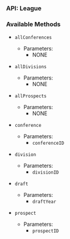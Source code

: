 ### API: League

### Available Methods

* `allConferences`
  * Parameters:
    * NONE

* `allDivisions`
  * Parameters:
    * NONE

* `allProspects`
  * Parameters:
    * NONE

* `conference`
  * Parameters:
    * `conferenceID`

* `division`
  * Parameters:
    * `divisionID`

* `draft`
  * Parameters:
    * `draftYear`

* `prospect`
  * Parameters:
    * `prospectID`
